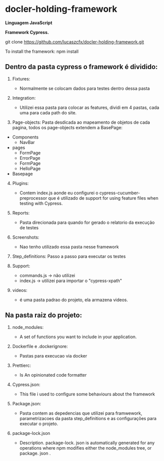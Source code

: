 # docler-holding-framework

**Linguagem JavaScript**


**Framework Cypress.**

git clone https://github.com/lucaszcfx/docler-holding-framework.git


To install the framework: npm install


## Dentro da pasta cypress o framework é dividido:

1. Fixtures:
     * Normalmente se colocam dados para testes dentro dessa pasta

2. Integration:
     * Utilizei essa pasta para colocar as features, dividi em 4 pastas, cada uma para cada path do site.

3. Page-objects:
Pasta desdicada ao mapeamento de objetos de cada pagina, todos os page-objects extendem a BasePage:
  * Components
    * NavBar
  * pages
    * FormPage
    * ErrorPage
    * FormPage
    * HelloPage
  * Basepage
  
4. Plugins:
     * Contem index.js aonde eu configurei o cypress-cucumber-preprocessor que é utilizado de support for using feature files when testing with Cypress.

5. Reports:
     * Pasta direcionada para quando for gerado o relatorio da execução de testes

6. Screenshots:
     * Nao tenho utilizado essa pasta nesse framework

7. Step_definitions:
Passo a passo para executar os testes

8. Support:
     * commands.js -> não utilizei
     * index.js -> utilizei para importar o "cypress-xpath"

9. videos:
     * é uma pasta padrao do projeto, ela armazena videos.


## Na pasta raiz do projeto:

1. node_modules:
     * A set of functions you want to include in your application.

2. Dockerfile e .dockerignore:
     * Pastas para execucao via docker

3. Prettierc:
     * Is An opinionated code formatter

4. Cypress.json:
     * This file i used to configure some behaviours about the framework

5. Package.json:
     * Pasta contem as depedencias que utilizei para framwework, parametrizacoes da pasta step_definitions e as configurações para executar o projeto.

6. package-lock.json
     * Description. package-lock. json is automatically generated for any operations where npm modifies either the node_modules tree, or package. json .
